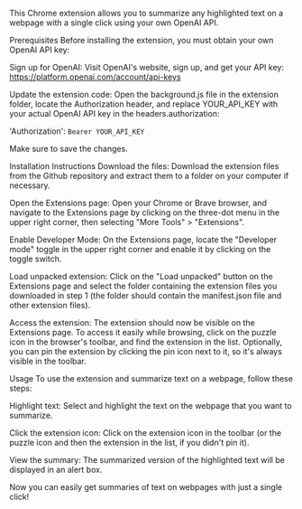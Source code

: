 This Chrome extension allows you to summarize any highlighted text on a webpage with a single click using your own OpenAI API.

Prerequisites
Before installing the extension, you must obtain your own OpenAI API key:

Sign up for OpenAI: Visit OpenAI's website, sign up, and get your API key: https://platform.openai.com/account/api-keys

Update the extension code: Open the background.js file in the extension folder, locate the Authorization header, and replace YOUR_API_KEY with your actual OpenAI API key in the headers.authorization:

'Authorization': `Bearer YOUR_API_KEY`

Make sure to save the changes.

Installation Instructions
Download the files: Download the extension files from the Github repository and extract them to a folder on your computer if necessary.

Open the Extensions page: Open your Chrome or Brave browser, and navigate to the Extensions page by clicking on the three-dot menu in the upper right corner, then selecting "More Tools" > "Extensions".

Enable Developer Mode: On the Extensions page, locate the "Developer mode" toggle in the upper right corner and enable it by clicking on the toggle switch.

Load unpacked extension: Click on the "Load unpacked" button on the Extensions page and select the folder containing the extension files you downloaded in step 1 (the folder should contain the manifest.json file and other extension files).

Access the extension: The extension should now be visible on the Extensions page. To access it easily while browsing, click on the puzzle icon in the browser's toolbar, and find the extension in the list. Optionally, you can pin the extension by clicking the pin icon next to it, so it's always visible in the toolbar.

Usage
To use the extension and summarize text on a webpage, follow these steps:

Highlight text: Select and highlight the text on the webpage that you want to summarize.

Click the extension icon: Click on the extension icon in the toolbar (or the puzzle icon and then the extension in the list, if you didn't pin it).

View the summary: The summarized version of the highlighted text will be displayed in an alert box.

Now you can easily get summaries of text on webpages with just a single click!

